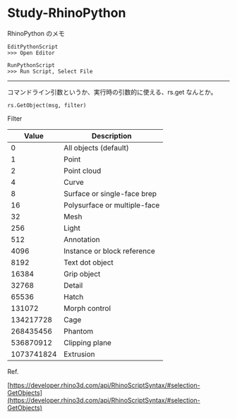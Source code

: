 # Study-RhinoPython  

RhinoPython のメモ  


```
EditPythonScript
>>> Open Editor

RunPythonScript
>>> Run Script, Select File
```

---  

コマンドライン引数というか、実行時の引数的に使える、rs.get なんとか。  

```
rs.GetObject(msg, filter)
```

Filter  

| Value | Description |
| --- | ---|   
| 0            | All objects (default) |
| 1            | Point |
| 2            | Point cloud |
| 4            | Curve |
| 8            | Surface or single-face brep |
| 16           | Polysurface or multiple-face |
| 32           | Mesh |
| 256          | Light |
| 512          | Annotation |
| 4096         | Instance or block reference |
| 8192         | Text dot object |
| 16384        | Grip object |
| 32768        | Detail |
| 65536        | Hatch |
| 131072       | Morph control |
| 134217728    | Cage |
| 268435456    | Phantom |
| 536870912    | Clipping plane |
| 1073741824   | Extrusion |


Ref.  

[https://developer.rhino3d.com/api/RhinoScriptSyntax/#selection-GetObjects](https://developer.rhino3d.com/api/RhinoScriptSyntax/#selection-GetObjects)  

